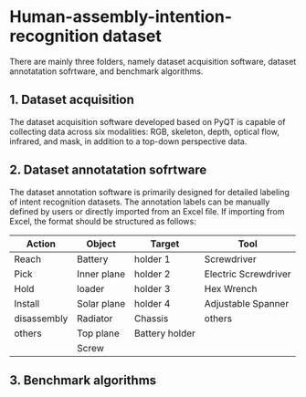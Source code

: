 # Human-assembly-intention-recognition dataset
There are mainly three folders, namely dataset acquisition software, dataset annotatation sofrtware, and benchmark algorithms.
## 1. Dataset acquisition
The dataset acquisition software developed based on PyQT is capable of collecting data across six modalities: RGB, skeleton, depth, optical flow, infrared, and mask, in addition to a top-down perspective data. 
## 2. Dataset annotatation sofrtware
The dataset annotation software is primarily designed for detailed labeling of intent recognition datasets. The annotation labels can be manually defined by users or directly imported from an Excel file. If importing from Excel, the format should be structured as follows:

| Action      | Object      | Target        | Tool                 |
|-------------|-------------|---------------|----------------------|
| Reach       | Battery     | holder 1      | Screwdriver          |
| Pick        | Inner plane | holder 2      | Electric Screwdriver |
| Hold        | loader      | holder 3      | Hex Wrench           |
| Install     | Solar plane | holder 4      | Adjustable Spanner   |
| disassembly | Radiator    | Chassis       | others               |
| others      | Top plane   | Battery holder|                      |
|             | Screw       |               |                      |

## 3. Benchmark algorithms
